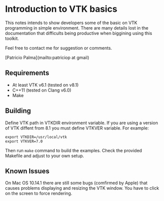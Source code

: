 # Introduction to VTK basics
This notes intends to show developers some of the basic on VTK programming in simple environment. There are many details lost in the documentation that difficults being productive when biggining using this toolkit.

Feel free to contact me for suggestion or comments. 

[Patricio Palma](mailto:patriciop at gmail)

## Requirements
* At least VTK v6.1 (tested on v8.1)
* C++11 (tested on Clang v6.0)
* Make

## Building
Define VTK path in VTKDIR environment variable. If you are using a version of VTK diffent from 8.1 you must define VTKVER variable. For example:
```
export VTKDIR=/usr/local/vtk
export VTKVER=7.0
```
Then run `make` command to build the examples.
Check the provided Makefile and adjust to your own setup.

## Known Issues
On Mac OS 10.14.1 there are still some bugs (comfirmed by Apple) that causes problems displaying and resizing the VTK window. You have to click on the screen to force rendering.